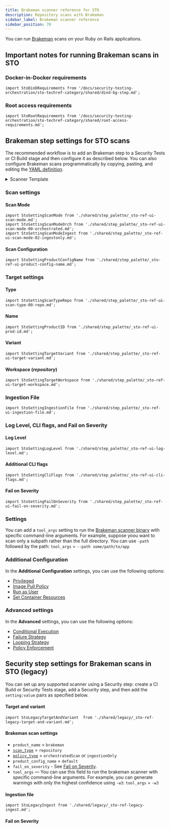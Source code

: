 ```yaml
---
title: Brakeman scanner reference for STO
description: Repository scans with Brakeman
sidebar_label: Brakeman scanner reference
sidebar_position: 70
---
```


You can run [Brakeman](https://brakemanscanner.org/) scans on your Ruby on Rails applications. 


## Important notes for running Brakeman scans in STO

### Docker-in-Docker requirements


```mdx-code-block
import StoDinDRequirements from '/docs/security-testing-orchestration/sto-techref-category/shared/dind-bg-step.md';
```

<StoDinDRequirements />


### Root access requirements 

```mdx-code-block
import StoRootRequirements from '/docs/security-testing-orchestration/sto-techref-category/shared/root-access-requirements.md';
```

<StoRootRequirements />

## Brakeman step settings for STO scans

The recommended workflow is to add an Brakeman step to a Security Tests or CI Build stage and then configure it as described below. You can also configure Brakeman scans programmatically by copying, pasting, and editing the [YAML definition](#yaml-configuration). 





<details>
    <summary>Scanner Template</summary>

![](static/step-palette-00.png) 

</details>

### Scan settings

#### Scan Mode

```mdx-code-block
import StoSettingScanMode from './shared/step_palette/_sto-ref-ui-scan-mode.md';
import StoSettingScanModeOrch from './shared/step_palette/_sto-ref-ui-scan-mode-00-orchestrated.md';
import StoSettingScanModeIngest from './shared/step_palette/_sto-ref-ui-scan-mode-02-ingestonly.md';
```

<StoSettingScanMode />
<StoSettingScanModeOrch />
<StoSettingScanModeIngest />

<!-- ============================================================================= -->
<a name="scan-config"></a>

#### Scan Configuration

```mdx-code-block
import StoSettingProductConfigName from './shared/step_palette/_sto-ref-ui-product-config-name.md';
```

<StoSettingProductConfigName />


### Target settings


<!-- ============================================================================= -->
<a name="target-type"></a>

#### Type

```mdx-code-block
import StoSettingScanTypeRepo from './shared/step_palette/_sto-ref-ui-scan-type-00-repo.md';
```


<StoSettingScanTypeRepo />


<!-- ============================================================================= -->
<a name="target-name"></a>

#### Name 

```mdx-code-block
import StoSettingProductID from './shared/step_palette/_sto-ref-ui-prod-id.md';
```

<StoSettingProductID />

<!-- ============================================================================= -->
<a name="target-variant"></a>

#### Variant

```mdx-code-block
import StoSettingTargetVariant from './shared/step_palette/_sto-ref-ui-target-variant.md';
```

<StoSettingTargetVariant  />

<!-- ============================================================================= -->
<a name="target-workspace"></a>

#### Workspace (_repository_)

```mdx-code-block
import StoSettingTargetWorkspace from './shared/step_palette/_sto-ref-ui-target-workspace.md';
```

<StoSettingTargetWorkspace  />



### Ingestion File

```mdx-code-block
import StoSettingIngestionFile from './shared/step_palette/_sto-ref-ui-ingestion-file.md';
```

<StoSettingIngestionFile  />




### Log Level, CLI flags, and Fail on Severity

<a name="log-level"></a>

#### Log Level

```mdx-code-block
import StoSettingLogLevel from './shared/step_palette/_sto-ref-ui-log-level.md';
```

<StoSettingLogLevel />

<a name="cli-flags"></a>

#### Additional CLI flags

```mdx-code-block
import StoSettingCliFlags from './shared/step_palette/_sto-ref-ui-cli-flags.md';
```

<StoSettingCliFlags />

<a name="fail-on-severity"></a>


#### Fail on Severity

```mdx-code-block
import StoSettingFailOnSeverity from './shared/step_palette/_sto-ref-ui-fail-on-severity.md';
```
<StoSettingFailOnSeverity />

### Settings

<!--
You can add a `tool_args` setting to run the [Brakeman scanner binary](https://pypi.org/project/Brakeman/1.0.1/) with specific command-line arguments. For example, you can skip certain tests using  `-skip` followed by a list of test IDs: `tool_args` = `-skip testID_1, testID_3, testID_5`
-->

You can add a `tool_args` setting to run the [Brakeman scanner binary](https://brakemanscanner.org/docs/options/) with specific command-line arguments.  For example, suppose yoou want to scan only a subpath rather than the full directory. You can use `-path` followed by the path: `tool_args` = `--path some/path/to/app` 


### Additional Configuration

In the **Additional Configuration** settings, you can use the following options:

* [Privileged](/docs/continuous-integration/use-ci/manage-dependencies/background-step-settings#privileged)
* [Image Pull Policy](/docs/continuous-integration/use-ci/manage-dependencies/background-step-settings#image-pull-policy)
* [Run as User](/docs/continuous-integration/use-ci/manage-dependencies/background-step-settings#run-as-user)
* [Set Container Resources](/docs/continuous-integration/use-ci/manage-dependencies/background-step-settings#set-container-resources)


### Advanced settings

In the **Advanced** settings, you can use the following options:

* [Conditional Execution](/docs/platform/pipelines/w_pipeline-steps-reference/step-skip-condition-settings/)
* [Failure Strategy](/docs/platform/pipelines/w_pipeline-steps-reference/step-failure-strategy-settings/)
* [Looping Strategy](/docs/platform/pipelines/looping-strategies-matrix-repeat-and-parallelism/)
* [Policy Enforcement](/docs/platform/governance/Policy-as-code/harness-governance-overview)

## Security step settings for Brakeman scans in STO (legacy)

You can set up any supported scanner using a Security step: create a CI Build or Security Tests stage, add a Security step, and then add the `setting:value` pairs as specified below.

#### Target and variant

```mdx-code-block
import StoLegacyTargetAndVariant  from './shared/legacy/_sto-ref-legacy-target-and-variant.md';
```

<StoLegacyTargetAndVariant />

#### Brakeman scan settings

* `product_name` = `brakeman`
* [`scan_type`](/docs/security-testing-orchestration/sto-techref-category/security-step-settings-reference#scanner-categories) = `repository`
* [`policy_type`](/docs/security-testing-orchestration/sto-techref-category/security-step-settings-reference#data-ingestion-methods) = `orchestratedScan` or `ingestionOnly`
* `product_config_name` = `default`
* `fail_on_severity` - See [Fail on Severity](#fail-on-severity).
* `tool_args` — You can use this field to run the brakeman scanner with specific command-line arguments. For example, you can generate warnings with only the highest confidence using `-w3`: `tool_args` = `-w3`

#### Ingestion file

```mdx-code-block
import StoLegacyIngest from './shared/legacy/_sto-ref-legacy-ingest.md';
```

<StoLegacyIngest />


#### Fail on Severity

<StoSettingFailOnSeverity />


